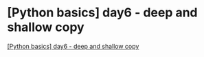 # [Python basics] day6 - deep and shallow copy
[[Python basics] day6 - deep and shallow copy](https://aiwithcloud.com/2022/09/16/python_basics_day6___deep_and_shallow_copy/)